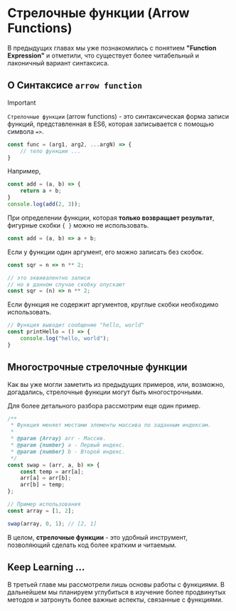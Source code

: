 # Стрелочные функции (Arrow Functions)

В предыдущих главах мы уже познакомились с понятием **"Function Expression"** и отметили, что существует более читабельный и лаконичный вариант синтаксиса.

## О Синтаксисе `arrow function`

> [!IMPORTANT]
> `Стрелочные функции` (arrow functions) - это синтаксическая форма записи функций, представленная в ES6, которая записывается с помощью символа `=>`.

```js
const func = (arg1, arg2, ...argN) => {
    // тело функции ...
}
```

Например,
```js
const add = (a, b) => {
    return a + b;
}
console.log(add(2, 3));
```

При определении функции, которая **только возвращает результат**, фигурные скобки `{ }` можно не использовать.
```js
const add = (a, b) => a + b;
```

Если у функции один аргумент, его можно записать без скобок.
```js
const sqr = n => n ** 2;

// это эквивалентно записи
// но в данном случае скобку опускают
const sqr = (n) => n ** 2;
```

Если функция не содержит аргументов, круглые скобки необходимо использовать.
```js
// Функция выводит сообщение "hello, world"
const printHello = () => {
    console.log("hello, world");
}
```

## Многострочные стрелочные функции

Как вы уже могли заметить из предыдущих примеров, или, возможно, догадались, стрелочные функции могут быть многострочными.

Для более детального разбора рассмотрим еще один пример.

```js
/**
 * Функция меняет местами элементы массива по заданным индексам.
 *
 * @param {Array} arr - Массив.
 * @param {number} a - Первый индекс.
 * @param {number} b - Второй индекс.
 */
const swap = (arr, a, b) => {
    const temp = arr[a];
    arr[a] = arr[b];
    arr[b] = temp;
};

// Пример использования
const array = [1, 2];

swap(array, 0, 1); // [2, 1]
```

В целом, **стрелочные функции** - это удобный инструмент, позволяющий сделать код более кратким и читаемым.


## Keep Learning ...

В третьей главе мы рассмотрели лишь основы работы с функциями. В дальнейшем мы планируем углубиться в изучение более продвинутых методов и затронуть более важные аспекты, связанные с функциями.